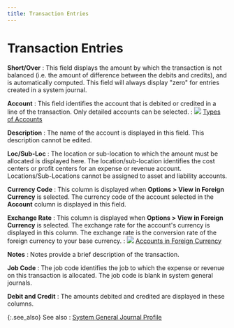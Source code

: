 ```yaml
---
title: Transaction Entries
---
```


# Transaction Entries


**Short/Over**
: This field displays the amount by which the transaction  is not balanced (i.e. the amount of difference between the debits and  credits), and is automatically computed. This field will always display  "zero" for entries created in a system journal.


**Account**
: This field identifies the account that is debited  or credited in a line of the transaction. Only detailed accounts can be  selected.
: ![]({{site.acc_baseurl}}/img/lens.gif) [Types  of Accounts]({{site.sc_chm}}/options/acc-info/coa/chart-of-accounts-details/type_of_account.html)


**Description**
: The name of the account is displayed in this field.  This description cannot be edited.


**Loc/Sub-Loc**
: The location or sub-location to which the amount  must be allocated is displayed here. The location/sub-location identifies  the cost centers or profit centers for an expense or revenue account.  Locations/Sub-Locations cannot be assigned to asset and liability accounts.


**Currency Code**
: This column is displayed when **Options 
 &gt; View in Foreign Currency** is selected. The currency code of  the account selected in the **Account** column  is displayed in this field.


**Exchange Rate**
: This column is displayed when **Options 
 &gt; View in Foreign Currency** is selected. The exchange rate for  the account's currency is displayed in this column. The exchange rate  is the conversion rate of the foreign currency to your base currency.
: ![]({{site.acc_baseurl}}/img/lens.gif) [Accounts  in Foreign Currency]({{site.acc_baseurl}}/general-journals/system-general-journals/accounts_in_foreign_currencies.html)


**Notes**
: Notes provide a brief description of the transaction.


**Job Code**
: The job code identifies the job to which the expense  or revenue on this transaction is allocated. The job code is blank in  system general journals.


**Debit and Credit**
: The amounts debited and credited are displayed in  these columns.


{:.see_also}
See also
: [System  General Journal Profile]({{site.acc_baseurl}}/general-journals/system-general-journals/system_general_journal_profile_general.html)
